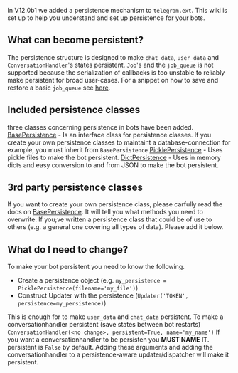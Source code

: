 In V12.0b1 we added a persistence mechanism to `telegram.ext`. This wiki is set up to help you understand and set up persistence for your bots.

## What can become persistent?
The persistence structure is designed to make `chat_data`, `user_data` and `ConversationHandler`'s states persistent.
`Job`'s and the `job_queue` is not supported because the serialization of callbacks is too unstable to reliably make persistent for broad user-cases. For a snippet on how to save and restore a basic `job_queue` see [here](https://github.com/python-telegram-bot/python-telegram-bot/wiki/Code-snippets#save-and-load-jobs-using-pickle).

## Included persistence classes
three classes concerning persistence in bots have been added. 
[BasePersistence](https://python-telegram-bot.readthedocs.io/en/latest/telegram.ext.basepersistence.html) - Is an interface class for persistence classes. If you create your own persistence classes to maintaint a database-connection for example, you must inherit from `BasePersistence`
[PicklePersistence](https://python-telegram-bot.readthedocs.io/en/latest/telegram.ext.picklepersistence.html) - Uses pickle files to make the bot persistent.
[DictPersistence](https://python-telegram-bot.readthedocs.io/en/latest/telegram.ext.dictpersistence.html) - Uses in memory dicts and easy conversion to and from JSON to make the bot persistent.

## 3rd party persistence classes
If you want to create your own persistence class, please carfully read the docs on [BasePersistence](https://python-telegram-bot.readthedocs.io/en/latest/telegram.ext.basepersistence.html). It will tell you what methods you need to overwrite. If you;ve written a persistence class that could be of use to others (e.g. a general one covering all types of data). Please add it  below.

## What do I need to change?
To make your bot persistent you need to know the following.

- Create a persistence object (e.g. `my_persistence = PicklePersistence(filename='my_file')`)
- Construct Updater with the persistence (`Updater('TOKEN', persistence=my_persistence)`)

This is enough for to make `user_data` and `chat_data` persistent.
To make a conversationhandler persistent (save states between bot restarts)
`ConversationHandler(<no change>, persistent=True, name='my_name')`
If you want a conversationhandler to be persisten you **MUST NAME IT**. persistent is `False` by default.
Adding these arguments and adding the conversationhandler to a persistence-aware updater/dispatcher will make it persistent.
 